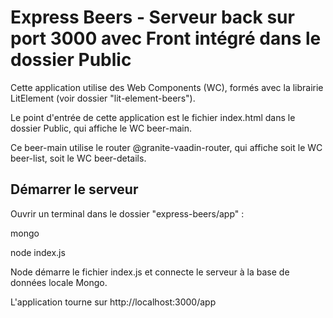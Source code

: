 # Express Beers - Serveur back sur port 3000 avec Front intégré dans le dossier Public

Cette application utilise des Web Components (WC), formés avec la librairie LitElement (voir dossier "lit-element-beers").

Le point d'entrée de cette application est le fichier index.html dans le dossier Public, qui affiche le WC beer-main.

Ce beer-main utilise le router @granite-vaadin-router, qui affiche soit le WC beer-list, soit le WC beer-details.


## Démarrer le serveur

Ouvrir un terminal dans le dossier "express-beers/app" :

mongo

node index.js

Node démarre le fichier index.js et connecte le serveur à la base de données locale Mongo.

L'application tourne sur http://localhost:3000/app